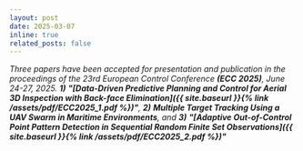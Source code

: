 ```yaml
---
layout: post
date: 2025-03-07
inline: true
related_posts: false
---
```


*Three papers have been accepted for presentation and publication in the proceedings of the 23rd European Control Conference **(ECC 2025)**, June 24-27, 2025. **1)** **"[Data-Driven Predictive Planning and Control for Aerial 3D Inspection with Back-face Elimination]({{ site.baseurl }}{% link /assets/pdf/ECC2025_1.pdf %})"**, **2)** **Multiple Target Tracking Using a UAV Swarm in Maritime Environments**, and **3)** **"[Adaptive Out-of-Control Point Pattern Detection in Sequential Random Finite Set Observations]({{ site.baseurl }}{% link /assets/pdf/ECC2025_2.pdf %})"***

